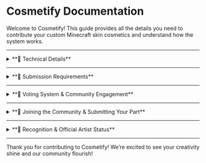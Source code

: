 # Cosmetify Documentation

Welcome to Cosmetify! This guide provides all the details you need to contribute your custom Minecraft skin cosmetics and understand how the system works.

---

<details>
<summary>**🔧 Technical Details**</summary>

### How Cosmetify Works
Cosmetify enables seamless overlaying of cosmetic Parts onto user-uploaded Minecraft skins. Here's a breakdown of the process:

1. **Uploading the Base Skin:**
   - Users upload a base Minecraft skin as a **64x64 PNG** file. This base skin serves as the canvas for all cosmetic Parts.

2. **Overlaying Custom Parts:**
   - Each cosmetic Part must be a **64x64 PNG** with transparent pixels.
   - The system overlays Parts onto the base skin, rendering only the visible (non-transparent) areas.
   - **Transparency Management:** Pixels using the hex color `#69764a` will convert to fully transparent, allowing for perfect blending.

3. **Final Skin Rendering:**
   - Users can preview their custom skin in real-time and download the completed design with all Parts applied seamlessly.

</details>

---

<details>
<summary>**📝 Submission Requirements**</summary>

### 1. Transparency
- Ensure only the cosmetic addition is visible, with the rest of the image transparent.
- **Important:** Using `#69764a` in your Part will convert those pixels to full transparency when integrated with the skin.

### 2. Image Size
- Submit your Part as a **64x64 PNG** file. This size is the standard for Minecraft skins and must be adhered to.

### 3. Naming Conventions
- **Part Name:** Under **18 characters** for easy display.
- **Author Name:** Under **8 characters** to ensure proper crediting.

</details>

---

<details>
<summary>**💬 Voting System & Community Engagement**</summary>

### Voting Threshold
- Parts must receive community votes to be added to the Cosmetify collection.
- The **current threshold** is **5 votes** but may change over time.
- Share your submission with the community to reach this requirement quickly.

</details>

---

<details>
<summary>**🤝 Joining the Community & Submitting Your Part**</summary>

### How to Join and Submit
1. **Join Our Discord Server:**
   - Visit [our Discord server](https://discord.gg/uDQ4bBEBaM) to become part of the Cosmetify Creators community.
   - Here, you can submit Parts, interact with other creators, and gain support for your submissions.

</details>

---

<details>
<summary>**🌟 Recognition & Official Artist Status**</summary>

### Becoming an Official Artist
- Submit multiple high-quality Parts that meet the guidelines and earn enough votes to achieve **Official Artist** status.
- **Benefits:**
  - Your work will be featured on our Discord and website.
  - Enjoy increased visibility and community recognition.

</details>

---

Thank you for contributing to Cosmetify! We’re excited to see your creativity shine and our community flourish!
